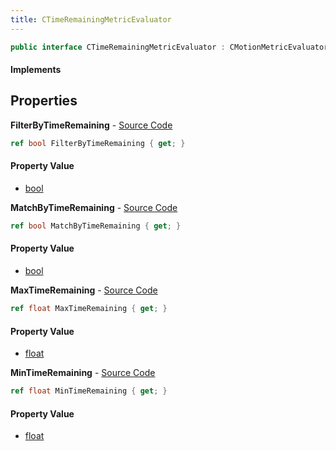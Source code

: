 ```yaml
---
title: CTimeRemainingMetricEvaluator
---
```


```csharp
public interface CTimeRemainingMetricEvaluator : CMotionMetricEvaluator, ISchemaClass<CMotionMetricEvaluator>, ISchemaClass<CTimeRemainingMetricEvaluator>, ISchemaField, ISchemaClass, INativeHandle
```

#### Implements

## Properties

**FilterByTimeRemaining** - [Source Code](https://github.com/swiftly-solution/swiftlys2/blob/master/managed/src/SwiftlyS2.Generated/Schemas/Interfaces/CTimeRemainingMetricEvaluator.cs#L20)

```csharp
ref bool FilterByTimeRemaining { get; }
```

#### Property Value

- [bool](https://learn.microsoft.com/dotnet/api/system.boolean)

**MatchByTimeRemaining** - [Source Code](https://github.com/swiftly-solution/swiftlys2/blob/master/managed/src/SwiftlyS2.Generated/Schemas/Interfaces/CTimeRemainingMetricEvaluator.cs#L16)

```csharp
ref bool MatchByTimeRemaining { get; }
```

#### Property Value

- [bool](https://learn.microsoft.com/dotnet/api/system.boolean)

**MaxTimeRemaining** - [Source Code](https://github.com/swiftly-solution/swiftlys2/blob/master/managed/src/SwiftlyS2.Generated/Schemas/Interfaces/CTimeRemainingMetricEvaluator.cs#L18)

```csharp
ref float MaxTimeRemaining { get; }
```

#### Property Value

- [float](https://learn.microsoft.com/dotnet/api/system.single)

**MinTimeRemaining** - [Source Code](https://github.com/swiftly-solution/swiftlys2/blob/master/managed/src/SwiftlyS2.Generated/Schemas/Interfaces/CTimeRemainingMetricEvaluator.cs#L22)

```csharp
ref float MinTimeRemaining { get; }
```

#### Property Value

- [float](https://learn.microsoft.com/dotnet/api/system.single)

